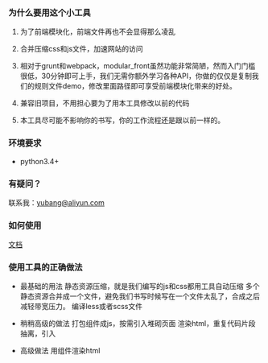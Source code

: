 ### 为什么要用这个小工具

1. 为了前端模块化，前端文件再也不会显得那么凌乱

2. 合并压缩css和js文件，加速网站的访问

3. 相对于grunt和webpack，modular_front虽然功能非常简陋，然而入门门槛很低，30分钟即可上手，我们无需你额外学习各种API，你做的仅仅是复制我们的规则文件demo，修改里面路径即可享受前端模块化带来的好处。

4. 兼容旧项目，不用担心要为了用本工具修改以前的代码

5. 本工具尽可能不影响你的书写，你的工作流程还是跟以前一样的。

### 环境要求
- python3.4+

### 有疑问？
联系我：yubang@aliyun.com

### 如何使用
[文档](https://github.com/yubang/modular_front/blob/master/doc/welcome.md "文档")

### 使用工具的正确做法
- 最基础的用法
静态资源压缩，就是我们编写的js和css都用工具自动压缩
多个静态资源合并成一个文件，避免我们书写时候写在一个文件太乱了，合成之后减轻带宽压力。
编译less或者scss文件

- 稍稍高级的做法
打包组件成js，按需引入堆砌页面
渲染html，重复代码片段抽离，引入

- 高级做法
用组件渲染html